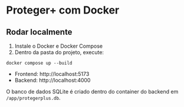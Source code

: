 # Proteger+ com Docker

## Rodar localmente

1. Instale o Docker e Docker Compose
2. Dentro da pasta do projeto, execute:
```
docker compose up --build
```

- Frontend: http://localhost:5173
- Backend: http://localhost:4000

O banco de dados SQLite é criado dentro do container do backend em `/app/protegerplus.db`.